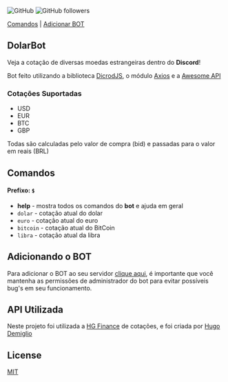 ![GitHub](https://img.shields.io/github/license/victorbetini/DolarBot)
![GitHub followers](https://img.shields.io/github/followers/victorbetini?style=social)

[Comandos](https://github.com/victorbetini/DolarBot#comandos) | <a href="https://discordapp.com/api/oauth2/authorize?client_id=692821504941097011&permissions=8&scope=bot" target="blank">Adicionar BOT</a>
## DolarBot

Veja a cotação de diversas moedas estrangeiras dentro do __Discord__!

Bot feito utilizando a biblioteca [DicrodJS](https://discord.js.org/#/), o módulo [Axios](https://github.com/axios/axios) e a [Awesome API](https://docs.awesomeapi.com.br/api-de-moedas)

### Cotações Suportadas

- USD
- EUR
- BTC
- GBP

Todas são calculadas pelo valor de compra (bid) e passadas para o valor em reais (BRL)

## Comandos

#### Prefixo: ``$`` 

- __help__ - mostra todos os comandos do __bot__ e ajuda em geral
- ``dolar`` - cotação atual do dolar
- ``euro`` - cotação atual do euro
- ``bitcoin`` - cotação atual do BitCoin
- ``libra`` - cotação atual da libra

## Adicionando o BOT

Para adicionar o BOT ao seu servidor [clique aqui](https://discordapp.com/api/oauth2/authorize?client_id=692821504941097011&permissions=8&scope=bot), é importante que você mantenha as permissões de administrador do bot para evitar possíveis bug's em seu funcionamento.

## API Utilizada

Neste projeto foi utilizada a [HG Finance](https://hgbrasil.com/status/finance) de cotações, e foi criada por [Hugo Demiglio](https://github.com/hugodemiglio)

## License
[MIT](https://choosealicense.com/licenses/mit/)
